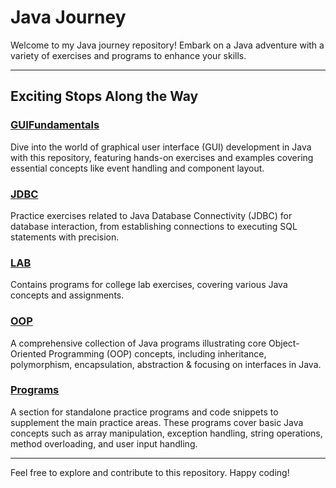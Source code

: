 <!--
    Author: omteja04
    Created on: 31-03-2024 13:24:54
    Description: JavaJourney
 -->

# Java Journey

Welcome to my Java journey repository! Embark on a Java adventure with a variety of exercises and programs to enhance your skills.

---

## Exciting Stops Along the Way

### [GUIFundamentals](./GUIFundamentals)

Dive into the world of graphical user interface (GUI) development in Java with this repository, featuring hands-on exercises and examples covering essential concepts like event handling and component layout.

### [JDBC](./JDBC)

Practice exercises related to Java Database Connectivity (JDBC) for database interaction, from establishing connections to executing SQL statements with precision.

### [LAB](./LAB)

Contains programs for college lab exercises, covering various Java concepts and assignments.

### [OOP](./OOP)

A comprehensive collection of Java programs illustrating core Object-Oriented Programming (OOP) concepts, including inheritance, polymorphism, encapsulation, abstraction & focusing on interfaces in Java.

### [Programs](./Programs)

A section for standalone practice programs and code snippets to supplement the main practice areas. These programs cover basic Java concepts such as array manipulation, exception handling, string operations, method overloading, and user input handling.

---

Feel free to explore and contribute to this repository. Happy coding!
